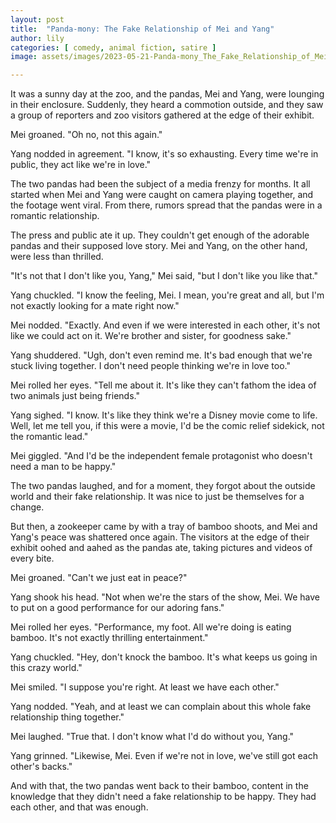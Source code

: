 ```yaml
---
layout: post
title:  "Panda-mony: The Fake Relationship of Mei and Yang"
author: lily
categories: [ comedy, animal fiction, satire ]
image: assets/images/2023-05-21-Panda-mony_The_Fake_Relationship_of_Mei_and_Yang.png

---
```

It was a sunny day at the zoo, and the pandas, Mei and Yang, were lounging in their enclosure. Suddenly, they heard a commotion outside, and they saw a group of reporters and zoo visitors gathered at the edge of their exhibit.

Mei groaned. "Oh no, not this again."

Yang nodded in agreement. "I know, it's so exhausting. Every time we're in public, they act like we're in love."

The two pandas had been the subject of a media frenzy for months. It all started when Mei and Yang were caught on camera playing together, and the footage went viral. From there, rumors spread that the pandas were in a romantic relationship.

The press and public ate it up. They couldn't get enough of the adorable pandas and their supposed love story. Mei and Yang, on the other hand, were less than thrilled.

"It's not that I don't like you, Yang," Mei said, "but I don't like you like that."

Yang chuckled. "I know the feeling, Mei. I mean, you're great and all, but I'm not exactly looking for a mate right now."

Mei nodded. "Exactly. And even if we were interested in each other, it's not like we could act on it. We're brother and sister, for goodness sake."

Yang shuddered. "Ugh, don't even remind me. It's bad enough that we're stuck living together. I don't need people thinking we're in love too."

Mei rolled her eyes. "Tell me about it. It's like they can't fathom the idea of two animals just being friends."

Yang sighed. "I know. It's like they think we're a Disney movie come to life. Well, let me tell you, if this were a movie, I'd be the comic relief sidekick, not the romantic lead."

Mei giggled. "And I'd be the independent female protagonist who doesn't need a man to be happy."

The two pandas laughed, and for a moment, they forgot about the outside world and their fake relationship. It was nice to just be themselves for a change.

But then, a zookeeper came by with a tray of bamboo shoots, and Mei and Yang's peace was shattered once again. The visitors at the edge of their exhibit oohed and aahed as the pandas ate, taking pictures and videos of every bite.

Mei groaned. "Can't we just eat in peace?"

Yang shook his head. "Not when we're the stars of the show, Mei. We have to put on a good performance for our adoring fans."

Mei rolled her eyes. "Performance, my foot. All we're doing is eating bamboo. It's not exactly thrilling entertainment."

Yang chuckled. "Hey, don't knock the bamboo. It's what keeps us going in this crazy world."

Mei smiled. "I suppose you're right. At least we have each other."

Yang nodded. "Yeah, and at least we can complain about this whole fake relationship thing together."

Mei laughed. "True that. I don't know what I'd do without you, Yang."

Yang grinned. "Likewise, Mei. Even if we're not in love, we've still got each other's backs."

And with that, the two pandas went back to their bamboo, content in the knowledge that they didn't need a fake relationship to be happy. They had each other, and that was enough.